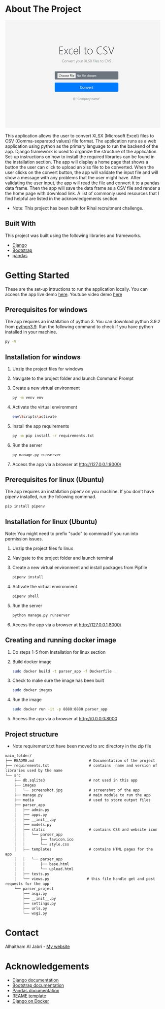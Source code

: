 # About The Project
![Screen Shot](screenshot.jpg)

This application allows the user to convert XLSX (Microsoft Excel) files to CSV (Comma-separated values) file format. The application runs as a web application using python as the primary language to run the backend of the app. Django framework is used to organize the structure of the application. Set-up instructions on how to install the required libraries can be found in the installation section.
The app will display a home page that shows a button the user can click to upload an xlsx file to be converted. When the user clicks on the convert button, the app will validate the input file and will show a message with any problems that the user might have. After validating the user input, the app will read the file and convert it to a pandas data frame. Then the app will save the data frame as a CSV file and render a the home page with download link.
A list of commonly used resources that I find helpful are listed in the acknowledgements section.

* Note: This project has been built for Rihal recruitment challenge.

## Built With
This project was built using the following libraries and frameworks.
* [Django](https://www.djangoproject.com/)
* [Bootstrap](https://getbootstrap.com)
* [pandas](https://pandas.pydata.org/)


# Getting Started
These are the set-up intructions to run the application locally.
You can access the app live demo [here](https://csv-my-app.herokuapp.com/).
Youtube video demo [here](https://youtu.be/hRqHCSPX2No)

## Prerequisites for windows
The app requires an installation of python 3. You can download python 3.9.2 from [python3.9](https://www.python.org/downloads/). Run the following command to check if you have python installed in your machine.
  ```sh
  py -V
  ```

## Installation for windows

1. Unzip the project files for windows

2. Navigate to the project folder and launch Command Prompt

3. Create a new virtual environment
   ```sh
   py -m venv env
   ```
4. Activate the virtual environment
   ```sh
   env\Scripts\activate
   ```
5. Install the app requirements
   ```sh
   py -m pip install -r requirements.txt
   ```
6. Run the server
   ```sh
   py manage.py runserver
   ```
7. Access the app via a browser at http://127.0.0.1:8000/

## Prerequisites for linux (Ubuntu)
The app requires an installation pipenv on you machine. If you don't have pipenv installed, run the following commnad.
  ```sh
  pip install pipenv
  ```

## Installation for linux (Ubuntu)
Note: You might need to prefix "sudo" to commnad if you run into permission issues.

1. Unzip the project files fo linux

2. Navigate to the project folder and launch terminal

3. Create a new virtual environment and install packages from Pipfile
   ```sh
   pipenv install
   ```
4. Activate the virtual environment
   ```sh
   pipenv shell
   ```
5. Run the server
   ```sh
   python manage.py runserver
   ```
6. Access the app via a browser at http://127.0.0.1:8000/

## Creating and running docker image

1. Do steps 1-5 from Installation for linux section

2. Build docker image
   ```sh
   sudo docker build -t parser_app -f Dockerfile .
   ```
3. Check to make sure the image has been built 
   ```sh
   sudo docker images
   ```
4. Run the image
   ```sh
   sudo docker run -it -p 8888:8888 parser_app
   ```
5. Access the app via a browser at http://0.0.0.0:8000

## Project structure
* Note requirement.txt have been moved to src directory in the zip file
```
main_folder/
├── README.md                         # Documentation of the project
├── requirements.txt                  # contains  name and version of libraries used by the name
└── src
    ├── db.sqlite3                    # not used in this app
    ├── images
    │   └── screenshot.jpg            # screenshot of the app
    ├── manage.py                     # main module to run the app
    ├── media                         # used to store output files
    ├── parser_app
    │   ├── admin.py
    │   ├── apps.py
    │   ├── __init__.py
    │   ├── models.py
    │   ├── static                    # contains CSS and website icon
    │   │   └── parser_app
    │   │       ├── favicon.ico
    │   │       └── style.css
    │   ├── templates                 # contains HTML pages for the app
    │   │   └── parser_app
    │   │       ├── base.html
    │   │       └── upload.html
    │   ├── tests.py
    │   └── views.py                 # this file handle get and post requests for the app
    └── parser_project
        ├── asgi.py
        ├── __init__.py
        ├── settings.py
        ├── urls.py
        └── wsgi.py
   ```

# Contact
Alhaitham Al Jabri - [My website](https://jabri.dev/)  


# Acknowledgements
* [Django documentation](https://docs.djangoproject.com/en/3.1/)
* [Bootstrap documentation](https://getbootstrap.com/docs/4.1/getting-started/introduction/)
* [Pandas documentation](https://pandas.pydata.org/docs/user_guide/index.html)
* [REAME template](https://github.com/othneildrew/Best-README-Template)
* [Django on Docker](https://www.codingforentrepreneurs.com/blog/django-on-docker-a-simple-introduction)
